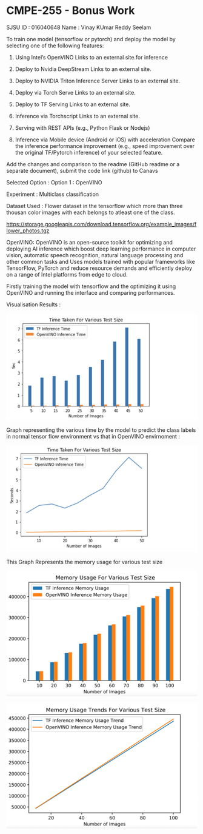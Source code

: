 # CMPE-255 - Bonus Work

SJSU ID : 016040648
Name : Vinay KUmar Reddy Seelam


To train one model (tensorflow or pytorch) and deploy the model by selecting one of the following features: 

1) Using Intel’s OpenVINO Links to an external site.for inference

2) Deploy to Nvidia DeepStream Links to an external site.

3) Deploy to NVIDIA Triton Inference Server Links to an external site.

4) Deploy via Torch Serve Links to an external site.

5) Deploy to TF Serving Links to an external site.

6) Inference via Torchscript Links to an external site.

6) Serving with REST APIs (e.g., Python Flask or Nodejs)

7) Inference via Mobile device (Android or iOS) with acceleration Compare the inference performance improvement (e.g., speed improvement over the original TF/Pytorch inference) of your selected feature.

Add the changes and comparison to the readme (GitHub readme or a separate document), submit the code link (github) to Canavs

Selected Option : Option 1 : OpenVINO

Experiment : Multiclass classification

Dataset Used : Flower dataset in the tensorflow which more than three thousan color images with each belongs to atleast one of the class.

https://storage.googleapis.com/download.tensorflow.org/example_images/flower_photos.tgz

OpenVINO: OpenVINO is  an open-source toolkit for optimizing and deploying AI inference which boost deep learning performance in computer vision, automatic speech recognition, natural language processing and other common tasks and Uses models trained with popular frameworks like TensorFlow, PyTorch and reduce resource demands and efficiently deploy on a range of Intel platforms from edge to cloud.


Firstly training the model with tensorflow and the optimizing it using OpenVINO and running the interface and comparing performances.

Visualisation Results : 


![image](https://github.com/vinaykumarseelam/255_Bonus_Work/blob/main/255_BarGraph.png)

Graph representing the various time by the model to predict the class labels in normal tensor flow environment vs that in OpenVINO envirnoment : 


![image](https://github.com/vinaykumarseelam/255_Bonus_Work/blob/main/255_LineGraph.png)


This Graph Represents the memory usage for various test size

![image](https://github.com/vinaykumarseelam/255_Bonus_Work/blob/main/255_bar.png)




![image](https://github.com/vinaykumarseelam/255_Bonus_Work/blob/main/255_Line_mem.png)

















